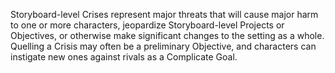 Storyboard-level Crises represent major threats that will cause major harm to one or more characters, jeopardize Storyboard-level Projects or Objectives, or otherwise make significant changes to the setting as a whole. Quelling a Crisis may often be a preliminary Objective, and characters can instigate new ones against rivals as a Complicate Goal.